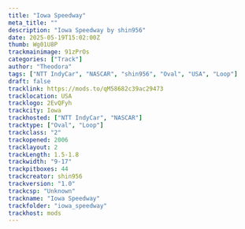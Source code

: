 ```yaml
---
title: "Iowa Speedway"
meta_title: ""
description: "Iowa Speedway by shin956"
date: 2025-05-19T15:02:00Z
thumb: Wg01U8P
trackmainimage: 91zPrOs
categories: ["Track"]
author: "Theodora"
tags: ["NTT IndyCar", "NASCAR", "shin956", "Oval", "USA", "Loop"]
draft: false
tracklink: https://mods.to/qM58682c39ac29473
tracklocation: USA
tracklogo: 2EvQFyh
trackcity: Iowa
trackhosted: ["NTT IndyCar", "NASCAR"]
tracktype: ["Oval", "Loop"]
trackclass: "2" 
trackopened: 2006
tracklayout: 2
trackLength: 1.5-1.8
trackwidth: "9-17"
trackpitboxes: 44
trackcreator: shin956
trackversion: "1.0"
trackcsp: "Unknown"
trackname: "Iowa Speedway"
trackfolder: "iowa_speedway"
trackhost: mods
---
```


